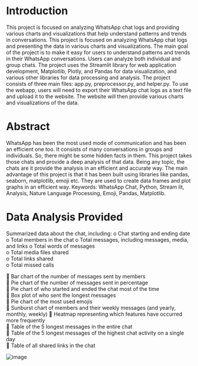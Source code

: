 # Introduction

This project is focused on analyzing WhatsApp chat logs and providing various charts and 
visualizations that help understand patterns and trends in conversations. This project is 
focused on analyzing WhatsApp chat logs and presenting the data in various charts and 
visualizations. The main goal of the project is to make it easy for users to understand 
patterns and trends in their WhatsApp conversations. Users can analyze both individual and 
group chats. The project uses the Streamlit library for web application development, 
Matplotlib, Plotly, and Pandas for data visualization, and various other libraries for data 
processing and analysis. The project consists of three main files: app.py, preprocessor.py, 
and helper.py. To use the webapp, users will need to export their WhatsApp chat logs as a 
text file and upload it to the website. The website will then provide various charts and 
visualizations of the data.

# Abstract

WhatsApp has been the most used mode of communication and has been an efficient one 
too. It consists of many conversations in groups and individuals. So, there might be some 
hidden facts in them. This project takes those chats and provide a deep analysis of that 
data. Being any topic, the chats are it provide the analysis in an efficient and accurate way. 
The main advantage of this project is that it has been built using libraries like pandas, 
seaborn, matplotlib, emoji etc. They are used to create data frames and plot graphs in an 
efficient way. Keywords: WhatsApp Chat, Python, Stream lit, Analysis, Nature Language 
Processing, Emoji, Pandas, Matplotlib.

# Data Analysis Provided

 Summarized data about the chat, including: 
o Chat starting and ending date  
o Total members in the chat 
o Total messages, including messages, media, and links 
o Total words of messages  
o Total media files shared  
o Total links shared  
o Total missed calls 
 
 

 Bar chart of the number of messages sent by members   
 Pie chart of the number of messages sent in percentage  
 Pie chart of who started and ended the chat most of the time  
  Box plot of who sent the longest messages  
 Pie chart of the most used emojis   
 Sunburst chart of members and their weekly messages (and yearly, monthly, weekly) 
  Heatmap representing which features have occurred more frequently   
 Table of the 5 longest messages in the entire chat   
 Table of the 5 longest messages of the highest chat activity on a single day   
 Table of all shared links in the chat 

![image](https://github.com/MArifBrohi/Machine-Learning-Projects/assets/105107942/925f2e85-5335-4165-996d-5125ca301cde)



